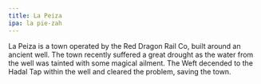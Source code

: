 ```yaml
---
title: La Peiza
ipa: la pie-zah
---
```


La Peiza is a town operated by the Red Dragon Rail Co, built around an ancient well. The town recently suffered a great drought as the water from the well was tainted with some magical ailment. The Weft decended to the Hadal Tap within the well and cleared the problem, saving the town.
